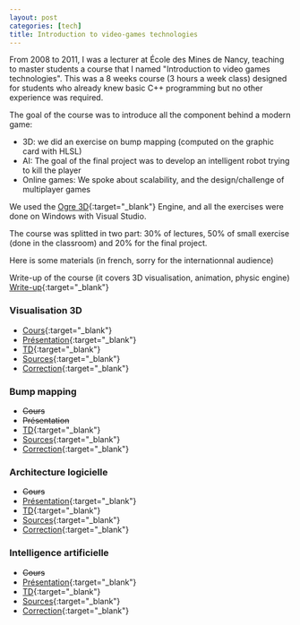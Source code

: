 ```yaml
---
layout: post
categories: [tech]
title: Introduction to video-games technologies
---
```


From 2008 to 2011, I was a lecturer at École des Mines de Nancy, teaching to master students
a course that I named "Introduction to video games technologies". This was a 8 weeks course
(3 hours a week class) designed for students who already knew basic C++ programming but no other
experience was required.

The goal of the course was to introduce all the component behind a modern game:
* 3D: we did an exercise on bump mapping (computed on the graphic card with HLSL)
* AI: The goal of the final project was to develop an intelligent robot trying to kill the player
* Online games: We spoke about scalability, and the design/challenge of multiplayer games

We used the [Ogre 3D](http://www.ogre3d.org/ "Ogre 3D"){:target="_blank"} Engine, and all the exercises were done on Windows with Visual Studio.

The course was splitted in two part: 30% of lectures, 50% of small exercise (done in the
classroom) and 20% for the final project.

Here is some materials (in french, sorry for the internationnal audience)

Write-up of the course (it covers 3D visualisation, animation, physic engine) [Write-up](https://my.pcloud.com/publink/show?code=XZWBbX7Zz6QTFcembRYuoOx0FXmnSfWfLuO7 "Write-up"){:target="_blank"}

### Visualisation 3D

* [Cours](https://my.pcloud.com/publink/show?code=XZ3HRX7ZGsXESktc37mvNDb3YJm9tbpGH3Sy "Cours"){:target="_blank"}
* [Présentation](https://my.pcloud.com/publink/show?code=XZaHRX7ZCaH8dTUxVk42b47wQkDa4Rkx2fqy "Présentation"){:target="_blank"}
* [TD](https://my.pcloud.com/publink/show?code=XZNHRX7ZuuYGc4wLFjy8DUSAkKPvp5Dks7p7 "TD"){:target="_blank"}
* [Sources](https://my.pcloud.com/publink/show?code=XZUHRX7ZmgOuQiVst6mh1B8APMWyQuDwNQIy "Sources"){:target="_blank"}
* [Correction](https://my.pcloud.com/publink/show?code=XZwHRX7Z6R1zGce0wPLHel9kMeNW38F1xfVX "Correction"){:target="_blank"}

### Bump mapping
* ~~Cours~~
* ~~Présentation~~
* [TD](https://my.pcloud.com/publink/show?code=XZIl4X7ZggIhrFRljomvPNBG2l9pBzHTfF7V "TD"){:target="_blank"}
* [Sources](https://my.pcloud.com/publink/show?code=XZAl4X7Zz7Sca1LBuERxbDvsCQAiAQu8LUGk "Sources"){:target="_blank"}
* [Correction](https://my.pcloud.com/publink/show?code=XZNl4X7ZsbOHAPVN41JX4A8nkY8ncQvrCGey "Correction"){:target="_blank"}

### Architecture logicielle
* ~~Cours~~
* [Présentation](https://my.pcloud.com/publink/show?code=XZVq4X7ZJxxMkYv0hoFd8FsHpSpbtpojuVSV "Présentation"){:target="_blank"}
* [TD](https://my.pcloud.com/publink/show?code=XZJq4X7ZiYpWLEwi6U84LaxQBNjXWJHaLV37 "TD"){:target="_blank"}
* [Sources](https://my.pcloud.com/publink/show?code=XZpq4X7Z9Irqsgw7K5HNaTagjtRi7JCKuY3k "Sources"){:target="_blank"}
* [Correction](https://my.pcloud.com/publink/show?code=XZmubX7ZG8YrzDXEHPu3dOWuDwdLxSh5yCjV "Correction"){:target="_blank"}

### Intelligence artificielle
* ~~Cours~~
* [Présentation](https://my.pcloud.com/publink/show?code=XZWubX7ZUHPIcrLtlYY48ELHYkYRFQyFatik "Présentation"){:target="_blank"}
* [TD](https://my.pcloud.com/publink/show?code=XZMubX7Z6P2mIEvidpp7USHSwemQKu8NoiFV "TD"){:target="_blank"}
* [Sources](https://my.pcloud.com/publink/show?code=XZCubX7ZQ9U24XXs4vL3PwvfvQdJJFLn4Ofk "Sources"){:target="_blank"}
* [Correction](https://my.pcloud.com/publink/show?code=XZ0fbX7Z8frhEPbUxr73pNEa1YgmpubIFS9X "Correction"){:target="_blank"}
